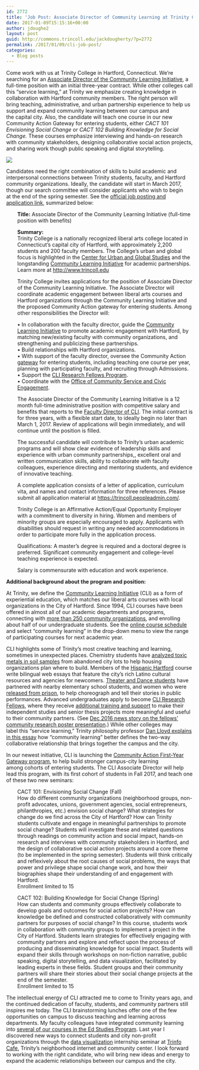 ```yaml
---
id: 2772
title: 'Job Post: Associate Director of Community Learning at Trinity College, Hartford CT'
date: 2017-01-09T15:15:16+00:00
author: jdoughe2
layout: post
guid: http://commons.trincoll.edu/jackdougherty/?p=2772
permalink: /2017/01/09/cli-job-post/
categories:
  - Blog posts
---
```

Come work with us at Trinity College in Hartford, Connecticut. We&#8217;re searching for an [Associate Director of the Community Learning Initiative](https://trincoll.peopleadmin.com/postings/1263), a full-time position with an initial three-year contract. While other colleges call this &#8220;service learning,&#8221; at Trinity we emphasize creating knowledge in collaboration with Hartford community members. The right person will bring teaching, administrative, and urban partnership experience to help us support and expand community learning between our campus and the capital city. Also, the candidate will teach one course in our new Community Action Gateway for entering students, either _CACT 101 Envisioning Social Change_ or _CACT 102 Building Knowledge for Social Change._ These courses emphasize interviewing and hands-on research with community stakeholders, designing collaborative social action projects, and sharing work though public speaking and digital storytelling.

<img class="ngg_displayed_gallery mceItem" src="https://commons.trincoll.edu/jackdougherty/nextgen-attach_to_post/preview/id--2795" />

Candidates need the right combination of skills to build academic and interpersonal connections between Trinity students, faculty, and Hartford community organizations. Ideally, the candidate will start in March 2017, though our search committee will consider applicants who wish to begin at the end of the spring semester. See the [official job posting and application link](https://trincoll.peopleadmin.com/postings/1263), summarized below:

<p style="padding-left: 30px">
  <strong>Title:</strong> Associate Director of the Community Learning Initiative (full-time position with benefits)
</p>

<p style="padding-left: 30px">
  <strong>Summary:</strong><br /> Trinity College is a nationally recognized liberal arts college located in Connecticut’s capital city of Hartford, with approximately 2,200 students and 200 faculty members. The College’s urban and global focus is highlighted in the <a href="http://www.trincoll.edu/UrbanGlobal/CUGS/Pages/default.aspx">Center for Urban and Global Studies</a> and the longstanding <a href="http://www.trincoll.edu/urbanglobal/cugs/students/cli/Pages/default.aspx">Community Learning Initiative</a> for academic partnerships. Learn more at <a href="http://www.trincoll.edu">http://www.trincoll.edu</a>
</p>

<p style="padding-left: 30px">
  Trinity College invites applications for the position of Associate Director of the Community Learning Initiative. The Associate Director will coordinate academic engagement between liberal arts courses and Hartford organizations through the Community Learning Initiative and the proposed Community Action gateway for entering students. Among other responsibilities the Director will:
</p>

<p style="padding-left: 30px">
  • In collaboration with the faculty director, guide the <a href="http://www.trincoll.edu/urbanglobal/cugs/students/cli/Pages/default.aspx">Community Learning Initiative</a> to promote academic engagement with Hartford, by matching new/existing faculty with community organizations, and strengthening and publicizing these partnerships.<br /> • Build relationships with Hartford organizations.<br /> • With support of the faculty director, oversee the Community Action <a href="http://www.trincoll.edu/Academics/SpecialPrograms/gateway/Pages/default.aspx">gateway</a> for entering students, including teaching one course per year, planning with participating faculty, and recruiting through Admissions.<br /> • Support the <a href="http://commons.trincoll.edu/cli-research/">CLI Research Fellows Program</a>.<br /> • Coordinate with the <a href="http://www.trincoll.edu/urbanglobal/communityservice/Pages/default.aspx">Office of Community Service and Civic Engagement</a>.
</p>

<p style="padding-left: 30px">
  The Associate Director of the Community Learning Initiative is a 12 month full-time administrative position with competitive salary and benefits that reports to the <a href="http://internet2.trincoll.edu/facProfiles/Default.aspx?fid=1000665">Faculty Director of CLI</a>. The initial contract is for three years, with a flexible start date, to ideally begin no later than March 1, 2017. Review of applications will begin immediately, and will continue until the position is filled.
</p>

<p style="padding-left: 30px">
  The successful candidate will contribute to Trinity’s urban academic programs and will show clear evidence of leadership skills and experience with urban community partnerships,, excellent oral and written communication skills, ability to collaborate with faculty colleagues, experience directing and mentoring students, and evidence of innovative teaching.
</p>

<p style="padding-left: 30px">
  A complete application consists of a letter of application, curriculum vita, and names and contact information for three references. Please submit all application material at <a href="https://trincoll.peopleadmin.com/">https://trincoll.peopleadmin.com/</a>.
</p>

<p style="padding-left: 30px">
  Trinity College is an Affirmative Action/Equal Opportunity Employer with a commitment to diversity in hiring. Women and members of minority groups are especially encouraged to apply. Applicants with disabilities should request in writing any needed accommodations in order to participate more fully in the application process.
</p>

<p style="padding-left: 30px">
  Qualifications: A master’s degree is required and a doctoral degree is preferred. Significant community engagement and college-level teaching experience is expected.
</p>

<p style="padding-left: 30px">
  Salary is commensurate with education and work experience.
</p>

**Additional background about the program and position:**

At Trinity, we define the [Community Learning Initiative](http://www.trincoll.edu/urbanglobal/cugs/students/cli/Pages/default.aspx) (CLI) as a form of experiential education, which matches our liberal arts courses with local organizations in the City of Hartford. Since 1994, CLI courses have been offered in almost all of our academic departments and programs, connecting with [more than 250 community organizations](http://communitypartners.trincoll.edu/), and enrolling about half of our undergraduate students. See the [online course schedule](http://internet2.trincoll.edu/ptools/CourseListing.aspx) and select &#8220;community learning&#8221; in the drop-down menu to view the range of participating courses for next academic year.

CLI highlights some of Trinity&#8217;s most creative teaching and learning, sometimes in unexpected places. Chemistry students have [analyzed toxic metals in soil samples](http://www.trincoll.edu/Features/Pages/Henderson.aspx) from abandoned city lots to help housing organizations plan where to build. Members of the [Hispanic Hartford](http://www.hispanichartford.org/) course write bilingual web essays that feature the city&#8217;s rich Latino cultural resources and agencies for newcomers. [Theater and Dance students](http://www.trincoll.edu/NewsEvents/NewsArticles/pages/MovingMattersJDPP20YearsSpring2016.aspx) have partnered with nearby elementary school students, and women who were [released from prison](http://commons.trincoll.edu/cli-research/past-fellows-partnerships/2014-2015-fellows/smith-ellison/), to help choreograph and tell their stories in public performances. Advanced undergraduates apply to become [CLI Research Fellows](http://commons.trincoll.edu/cli-research), where they receive [additional training and support](http://www.trincoll.edu/NewsEvents/NewsArticles/pages/CLresearch.aspx) to make their independent studies and senior thesis projects more meaningful and useful to their community partners. (See [Dec 2016 news story on the fellows&#8217; community research poster presentation](http://www.trincoll.edu/NewsEvents/NewsArticles/pages/Fall2016CLIResearchFellows.aspx).) While other colleges may label this &#8220;service learning,&#8221; Trinity philosophy professor [Dan Lloyd explains in this essay](http://digitalrepository.trincoll.edu/cgi/viewcontent.cgi?article=1136&context=facpub) how &#8220;community learning&#8221; better defines the two-way collaborative relationship that brings together the campus and the city.

In our newest initiative, CLI is launching the [Community Action First-Year Gateway program](http://www.trincoll.edu/Academics/SpecialPrograms/gateway/Pages/default.aspx), to help build stronger campus-city learning among cohorts of entering students. The CLI Associate Director will help lead this program, with its first cohort of students in Fall 2017, and teach one of these two new seminars:

<p style="padding-left: 30px">
  CACT 101: Envisioning Social Change (Fall)<br /> How do different community organizations (neighborhood groups, non-profit advocates, unions, government agencies, social entrepreneurs, philanthropies, etc.) envision social change? What strategies for change do we find across the City of Hartford? How can Trinity students cultivate and engage in meaningful partnerships to promote social change? Students will investigate these and related questions through readings on community action and social impact, hands-on research and interviews with community stakeholders in Hartford, and the design of collaborative social action projects around a core theme (to be implemented in the spring semester). Students will think critically and reflexively about the root causes of social problems, the ways that power and privilege shape social change work, and how their biographies shape their understanding of and engagement with Hartford.<br /> Enrollment limited to 15
</p>

<p style="padding-left: 30px">
  CACT 102: Building Knowledge for Social Change (Spring)<br /> How can students and community groups effectively collaborate to develop goals and outcomes for social action projects? How can knowledge be defined and constructed collaboratively with community partners for purposes of social change? In this course, students work in collaboration with community groups to implement a project in the City of Hartford. Students learn strategies for effectively engaging with community partners and explore and reflect upon the process of producing and disseminating knowledge for social impact. Students will expand their skills through workshops on non-fiction narrative, public speaking, digital storytelling, and data visualization, facilitated by leading experts in these fields. Student groups and their community partners will share their stories about their social change projects at the end of the semester.<br /> Enrollment limited to 15
</p>

The intellectual energy of CLI attracted me to come to Trinity years ago, and the continued dedication of faculty, students, and community partners still inspires me today. The CLI brainstorming lunches offer one of the few opportunities on campus to discuss teaching and learning across departments. My faculty colleagues have integrated community learning into [several of our courses in the Ed Studies Program](http://www.trincoll.edu/Academics/MajorsAndMinors/educational/Pages/ScheduleGrid.aspx). Last year I discovered new ways to connect students and city non-profit organizations through the [data visualization](http://commons.trincoll.edu/dataviz) internship seminar at [Trinfo Cafe](http://www.trinfocafe.org/), Trinity&#8217;s neighborhood internet and community center. I look forward to working with the right candidate, who will bring new ideas and energy to expand the academic relationships between our campus and the city.

&nbsp;